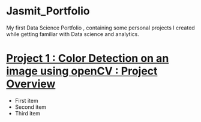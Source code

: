 # Jasmit_Portfolio
My first Data Science Portfolio , containing some personal projects I created while getting familiar with Data science and analytics.
# [Project 1 : Color Detection on an image using openCV : Project Overview](https://github.com/JassieK/Color-detection-)
- First item
- Second item
- Third item
